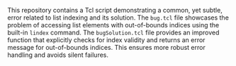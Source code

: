 This repository contains a Tcl script demonstrating a common, yet subtle, error related to list indexing and its solution. The `bug.tcl` file showcases the problem of accessing list elements with out-of-bounds indices using the built-in `lindex` command.  The `bugSolution.tcl` file provides an improved function that explicitly checks for index validity and returns an error message for out-of-bounds indices. This ensures more robust error handling and avoids silent failures.